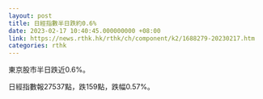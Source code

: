 ```yaml
---
layout: post
title: 日經指數半日跌約0.6%
date: 2023-02-17 10:40:45.000000000 +08:00
link: https://news.rthk.hk/rthk/ch/component/k2/1688279-20230217.htm
categories: rthk
---
```


東京股市半日跌近0.6%。

日經指數報27537點，跌159點，跌幅0.57%。
